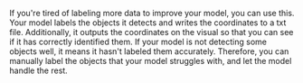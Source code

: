 If you're tired of labeling more data to improve your model, you can use this. Your model labels the objects it detects and writes the coordinates to a txt file. Additionally, it outputs the coordinates on the visual so that you can see if it has correctly identified them. If your model is not detecting some objects well, it means it hasn't labeled them accurately. Therefore, you can manually label the objects that your model struggles with, and let the model handle the rest.
